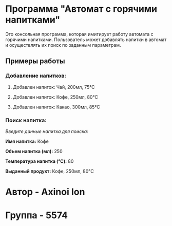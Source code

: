 # Программа "Автомат с горячими напитками"

Это консольная программа, которая имитирует работу автомата с горячими напитками. Пользователь может добавлять напитки в автомат и осуществлять их поиск по заданным параметрам.
## Примеры работы

### Добавление напитков:

1. Добавлен напиток: Чай, 200мл, 75°C

2. Добавлен напиток: Кофе, 250мл, 80°C

3. Добавлен напиток: Какао, 300мл, 85°C


### Поиск напитка:

  *Введите данные напитка для поиска:*

**Имя напитка:** Кофе

**Объем напитка (мл):** 250

**Температура напитка (°C):** 80

**Выданный продукт:** Кофе, 250мл, 80°C


# Автор - Axinoi Ion 

# Группа - 5574
